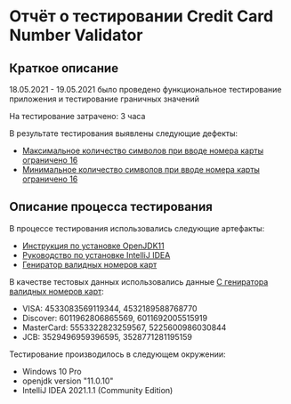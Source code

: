 # Отчёт о тестировании Credit Card Number Validator

## Краткое описание

18.05.2021 - 19.05.2021 было проведено функциональное тестирование приложения и тестирование граничных значений

На тестирование затрачено: 3 часа

В результате тестирования выявлены следующие дефекты:
* [Максимальное количество символов при вводе номера карты ограничено 16](https://github.com/freed1994/JavaFirst/issues/1)
* [Минимальное количество символов при вводе номера карты ограничено 16](https://github.com/freed1994/JavaFirst/issues/2)

## Описание процесса тестирования

В процессе тестирования использовались следующие артефакты:
* [Инструкция по установке OpenJDK11](https://github.com/netology-code/javaqa-homeworks/blob/master/intro/openjdk11-manual.md)
* [Руководство по установке IntelliJ IDEA](https://github.com/netology-code/javaqa-homeworks/blob/master/intro/idea.md)
* [Гениратор валидных номеров карт](https://www.freeformatter.com/credit-card-number-generator-validator.html)


В качестве тестовых данных использовались данные [С гениратора валидных номеров карт](https://www.freeformatter.com/credit-card-number-generator-validator.html):
* VISA: 4533083569119344, 4532189588768770
* Discover: 6011962806865569, 6011692005515919
* MasterCard: 5553322823259567, 5225600986030844
* JCB: 3529496959396595, 3528771281195159

Тестирование производилось в следующем окружении:
* Windows 10 Pro
* openjdk version "11.0.10"
* IntelliJ IDEA 2021.1.1 (Community Edition)